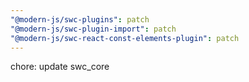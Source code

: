 ```yaml
---
"@modern-js/swc-plugins": patch
"@modern-js/swc-plugin-import": patch
"@modern-js/swc-react-const-elements-plugin": patch
---
```


chore: update swc_core
